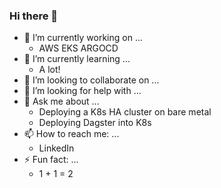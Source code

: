 ### Hi there 👋

- 🔭 I’m currently working on ...
  - AWS EKS ARGOCD 
- 🌱 I’m currently learning ...
  - A lot! 
- 👯 I’m looking to collaborate on ...
- 🤔 I’m looking for help with ...
- 💬 Ask me about ...
  - Deploying a K8s HA cluster on bare metal
  - Deploying Dagster into K8s 
- 📫 How to reach me: ...
  - LinkedIn
- ⚡ Fun fact: ...
  - 1 + 1 = 2  


<!--
**jazzlyj/jazzlyj** is a ✨ _special_ ✨ repository because its `README.md` (this file) appears on your GitHub profile.

Here are some ideas to get you started:

- 🔭 I’m currently working on ...
- 🌱 I’m currently learning ...
- 👯 I’m looking to collaborate on ...
- 🤔 I’m looking for help with ...
- 💬 Ask me about ...
- 📫 How to reach me: ...
- 😄 Pronouns: ...
- ⚡ Fun fact: ...
-->
